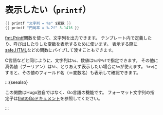 # 表示したい（``printf``）

```go
{{ printf "文字列 = %s" $変数 }}
{{ printf "円周率 = %.2f" 3.1416 }}
```

[fmt.Printf](https://gohugo.io/functions/fmt/printf/)関数を使って、文字列を出力できます。
テンプレート内で定義したり、呼び出したりした変数を表示するために使います。
表示する際に[safe.HTML](https://gohugo.io/functions/safe/html/)などの関数にパイプして渡すこともできます。

C言語などと同じように、文字列は``%s``、数値は``%d``や``%f``で指定できます。
その他に真偽値（ブーリアン）は``%t``、とりあえず表示したい場合に``%v``が使えます。
``%+v``にすると、その値のフィールド名（＝変数名）も表示して確認できます。

:::{seealso}

この関数はHugo独自ではなく、Go言語の機能です。
フォーマット文字列の指定子は[fmtのGoドキュメント](https://pkg.go.dev/fmt)を参照してください。

:::
